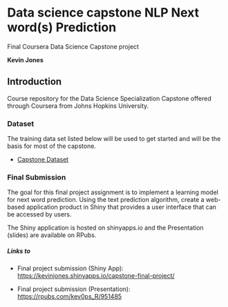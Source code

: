# Data science capstone NLP Next word(s) Prediction 
Final Coursera Data Science Capstone project 

**Kevin Jones**

## Introduction

Course repository for the Data Science Specialization Capstone offered
through Coursera from Johns Hopkins University.

### Dataset

The training data set listed below will be used to get started and will be the
basis for most of the capstone.

* [Capstone Dataset](https://d396qusza40orc.cloudfront.net/dsscapstone/dataset/Coursera-SwiftKey.zip)

### Final Submission

The goal for this final project assignment is to implement a learning model for
next word prediction. Using the text prediction algorithm, create a web-based application product in Shiny
that provides a user interface that can be accessed by users.

The Shiny application is hosted on shinyapps.io and the Presentation (slides)
are available on RPubs.

##### Links to

* Final project submission (Shiny App): <a target="_blank"  href="https://kevinjones.shinyapps.io/capstone-final-project/">https://kevinjones.shinyapps.io/capstone-final-project/</a>

* Final project submission (Presentation): <a target="_blank"  href="https://rpubs.com/kev0ps_R/951485">https://rpubs.com/kev0ps_R/951485</a>

